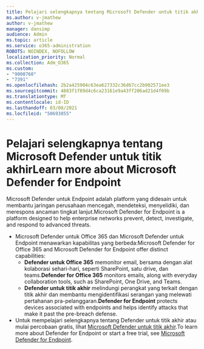 ```yaml
---
title: Pelajari selengkapnya tentang Microsoft Defender untuk titik akhir
ms.author: v-jmathew
author: v-jmathew
manager: dansimp
audience: Admin
ms.topic: article
ms.service: o365-administration
ROBOTS: NOINDEX, NOFOLLOW
localization_priority: Normal
ms.collection: Adm_O365
ms.custom:
- "9000760"
- "7391"
ms.openlocfilehash: 2b2a425904c63ea627332c36d67cc2b902571ee3
ms.sourcegitcommit: 4883f1f89d4c6ca23161e9a43ff206ad21d4f09b
ms.translationtype: MT
ms.contentlocale: id-ID
ms.lasthandoff: 03/08/2021
ms.locfileid: "50693855"
---
```

# <a name="learn-more-about-microsoft-defender-for-endpoint"></a><span data-ttu-id="f28e1-102">Pelajari selengkapnya tentang Microsoft Defender untuk titik akhir</span><span class="sxs-lookup"><span data-stu-id="f28e1-102">Learn more about Microsoft Defender for Endpoint</span></span>

<span data-ttu-id="f28e1-103">Microsoft Defender untuk Endpoint adalah platform yang didesain untuk membantu jaringan perusahaan mencegah, mendeteksi, menyelidiki, dan merespons ancaman tingkat lanjut.</span><span class="sxs-lookup"><span data-stu-id="f28e1-103">Microsoft Defender for Endpoint is a platform designed to help enterprise networks prevent, detect, investigate, and respond to advanced threats.</span></span>

- <span data-ttu-id="f28e1-104">Microsoft Defender untuk Office 365 dan Microsoft Defender untuk Endpoint menawarkan kapabilitas yang berbeda:</span><span class="sxs-lookup"><span data-stu-id="f28e1-104">Microsoft Defender for Office 365 and Microsoft Defender for Endpoint offer distinct capabilities:</span></span>
  - <span data-ttu-id="f28e1-105">**Defender untuk Office 365** memonitor email, bersama dengan alat kolaborasi sehari-hari, seperti SharePoint, satu drive, dan teams.</span><span class="sxs-lookup"><span data-stu-id="f28e1-105">**Defender for Office 365** monitors emails, along with everyday collaboration tools, such as SharePoint, One Drive, and Teams.</span></span>
  - <span data-ttu-id="f28e1-106">**Defender untuk titik akhir** melindungi perangkat yang terkait dengan titik akhir dan membantu mengidentifikasi serangan yang melewati pertahanan pra-pelanggaran.</span><span class="sxs-lookup"><span data-stu-id="f28e1-106">**Defender for Endpoint** protects devices associated with endpoints and helps identify attacks that make it past the pre-breach defense.</span></span>
- <span data-ttu-id="f28e1-107">Untuk mempelajari selengkapnya tentang Defender untuk titik akhir atau mulai percobaan gratis, lihat [Microsoft Defender untuk titik akhir](https://go.microsoft.com/fwlink/?linkid=2094113).</span><span class="sxs-lookup"><span data-stu-id="f28e1-107">To learn more about Defender for Endpoint or start a free trial, see [Microsoft Defender for Endpoint](https://go.microsoft.com/fwlink/?linkid=2094113).</span></span>
